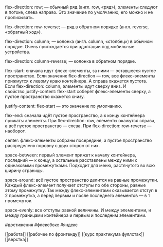 
  

flex-direction: row; — обычный ряд (англ. row, «ряд»), элементы следуют в потоке, слева направо. Это значение по умолчанию, его можно и не прописывать.

flex-direction: row-reverse; — ряд в обратном порядке (англ. reverse, «обратный ход»).

flex-direction: column; — колонка (англ. column, «столбец») в обычном порядке. Очень пригождается при адаптации под мобильные устройства.

flex-direction: column-reverse; — колонка в обратном порядке.

flex-start: сначала идут флекс-элементы, за ними — оставшееся пустое пространство. Если значение flex-direction — row, все флекс-элементы прижмутся к левому краю контейнера. А справа окажется пустота.  
Если flex-direction: column, элементы идут сверху вниз. И свойство justify-content: flex-start соберёт флекс-элементы сверху, а пустое пространство окажется снизу.

  

  
justify-content: flex-start — это значение по умолчанию.

flex-end: сначала идёт пустое пространство, а к концу контейнера прижаты элементы. При flex-direction: row, элементы окажутся справа, а всё пустое пространство — слева. При flex-direction: row-reverse — наоборот.

center: флекс-элементы собраны посередине, а пустое пространство распределено поровну с двух сторон от них.

space-between: первый элемент прижат к началу контейнера, последний — к концу, а остальные расставлены между ними с одинаковыми промежутками. Подходит для меню, растянутого во всю ширину страницы.

space-around: всё пустое пространство делится на равные промежутки. Каждый флекс-элемент получает отступы по обе стороны, равные этому промежутку. Так между флекс-элементами оказывается отступ в 2 промежутка, а перед первым и после последнего элементов — в 1 промежуток.

space-evenly: все отступы равной величины. И между элементами, и между границами контейнера и первым и последним элементами.

 #достижения  #флексбокс
#яндекс 

[[работа]]
[[рабочее по фронтенду]]
[[курс практикума фуллстак]]
[[верстка]]